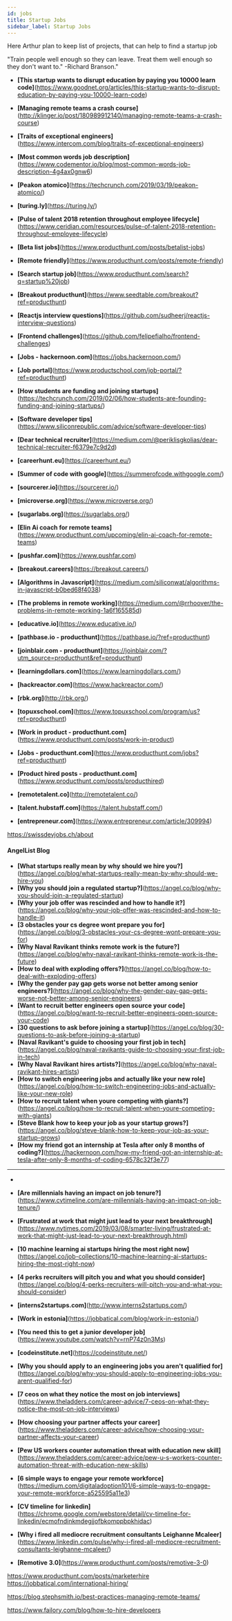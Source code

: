 ```yaml
---
id: jobs
title: Startup Jobs
sidebar_label: Startup Jobs
---
```


Here Arthur plan to keep list of projects, that can help to find a startup job

"Train people well enough so they can leave. Treat them well enough so they don't want to."   -Richard Branson."

- **[This startup wants to disrupt education by paying you 10000 learn code]**(https://www.goodnet.org/articles/this-startup-wants-to-disrupt-education-by-paying-you-10000-learn-code)
- **[Managing remote teams a crash course]**(http://klinger.io/post/180989912140/managing-remote-teams-a-crash-course)
- **[Traits of exceptional engineers]**(https://www.intercom.com/blog/traits-of-exceptional-engineers)
- **[Most common words job description]**(https://www.codementor.io/blog/most-common-words-job-description-4g4ax0gnw6)
- **[Peakon atomico]**(https://techcrunch.com/2019/03/19/peakon-atomico/)
- **[turing.ly]**(https://turing.ly/)
- **[Pulse of talent 2018 retention throughout employee lifecycle]**(https://www.ceridian.com/resources/pulse-of-talent-2018-retention-throughout-employee-lifecycle)





- **[Beta list jobs]**(https://www.producthunt.com/posts/betalist-jobs)
- **[Remote friendly]**(https://www.producthunt.com/posts/remote-friendly)
- **[Search startup job]**(https://www.producthunt.com/search?q=startup%20job)
- **[Breakout producthunt]**(https://www.seedtable.com/breakout?ref=producthunt)
- **[Reactjs interview questions]**(https://github.com/sudheerj/reactjs-interview-questions)
- **[Frontend challenges]**(https://github.com/felipefialho/frontend-challenges)
- **[Jobs - hackernoon.com]**(https://jobs.hackernoon.com/)
- **[Job portal]**(https://www.productschool.com/job-portal/?ref=producthunt)
- **[How students are funding and joining startups]**(https://techcrunch.com/2019/02/06/how-students-are-founding-funding-and-joining-startups/)
- **[Software developer tips]**(https://www.siliconrepublic.com/advice/software-developer-tips)
- **[Dear technical recruiter]**(https://medium.com/@periklisgkolias/dear-technical-recruiter-f6379e7c9d2d)

- **[careerhunt.eu]**(https://careerhunt.eu/)

- **[Summer of code with google]**(https://summerofcode.withgoogle.com/)





- **[sourcerer.io]**(https://sourcerer.io/)
- **[microverse.org]**(https://www.microverse.org/)
- **[sugarlabs.org]**(https://sugarlabs.org/)

- **[Elin Ai coach for remote teams]**(https://www.producthunt.com/upcoming/elin-ai-coach-for-remote-teams)

- **[pushfar.com]**(https://www.pushfar.com)
- **[breakout.careers]**(https://breakout.careers/)
- **[Algorithms in Javascript]**(https://medium.com/siliconwat/algorithms-in-javascript-b0bed68f4038)

- **[The problems in remote working]**(https://medium.com/@rrhoover/the-problems-in-remote-working-1a6f165585d)




- **[educative.io]**(https://www.educative.io/)
- **[pathbase.io - producthunt]**(https://pathbase.io/?ref=producthunt)
- **[joinblair.com - producthunt]**(https://joinblair.com/?utm_source=producthunt&ref=producthunt)
- **[learningdollars.com]**(https://www.learningdollars.com/)
- **[hackreactor.com]**(https://www.hackreactor.com/)
- **[rbk.org]**(http://rbk.org/)
- **[topuxschool.com]**(https://www.topuxschool.com/program/us?ref=producthunt)
- **[Work in product - producthunt.com]**(https://www.producthunt.com/posts/work-in-product)
- **[Jobs - producthunt.com]**(https://www.producthunt.com/jobs?ref=producthunt)
- **[Product hired posts - producthunt.com]**(https://www.producthunt.com/posts/producthired)
- **[remotetalent.co]**(http://remotetalent.co/)
- **[talent.hubstaff.com]**(https://talent.hubstaff.com/)
- **[entrepreneur.com]**(https://www.entrepreneur.com/article/309994)



https://swissdevjobs.ch/about





#### AngelList Blog

- **[What startups really mean by why should we hire you?]**(https://angel.co/blog/what-startups-really-mean-by-why-should-we-hire-you)
- **[Why you should join a regulated startup?]**(https://angel.co/blog/why-you-should-join-a-regulated-startup)
- **[Why your job offer was rescinded and how to handle it?]**(https://angel.co/blog/why-your-job-offer-was-rescinded-and-how-to-handle-it)
- **[3 obstacles your cs degree wont prepare you for]**(https://angel.co/blog/3-obstacles-your-cs-degree-wont-prepare-you-for)
- **[Why Naval Ravikant thinks remote work is the future?]**(https://angel.co/blog/why-naval-ravikant-thinks-remote-work-is-the-future)
- **[How to deal with exploding offers?]**(https://angel.co/blog/how-to-deal-with-exploding-offers)
- **[Why the gender pay gap gets worse not better among senior engineers?]**(https://angel.co/blog/why-the-gender-pay-gap-gets-worse-not-better-among-senior-engineers)
- **[Want to recruit better engineers open source your code]**(https://angel.co/blog/want-to-recruit-better-engineers-open-source-your-code)
- **[30 questions to ask before joining a startup]**(https://angel.co/blog/30-questions-to-ask-before-joining-a-startup)
- **[Naval Ravikant's guide to choosing your first job in tech]**(https://angel.co/blog/naval-ravikants-guide-to-choosing-your-first-job-in-tech)
- **[Why Naval Ravikant hires artists?]**(https://angel.co/blog/why-naval-ravikant-hires-artists)
- **[How to switch engineering jobs and actually like your new role]**(https://angel.co/blog/how-to-switch-engineering-jobs-and-actually-like-your-new-role)
- **[How to recruit talent when youre competing with giants?]**(https://angel.co/blog/how-to-recruit-talent-when-youre-competing-with-giants)
- **[Steve Blank how to keep your job as your startup grows?]**(https://angel.co/blog/steve-blank-how-to-keep-your-job-as-your-startup-grows)
- **[How my friend got an internship at Tesla after only 8 months of coding?]**(https://hackernoon.com/how-my-friend-got-an-internship-at-tesla-after-only-8-months-of-coding-6578c32f3e77)




---

-

<!-- add freebootcamp articles like how-i=got-job

find 200 different posts at LI and repost them inside one project.
make it embed or just clone with credits?
https://www.linkedin.com/search/results/content/?keywords=hiring%20interns&origin=SWITCH_SEARCH_VERTICAL
https://www.linkedin.com/feed/update/urn:li:activity:6514099565891710976 -->



- **[Are millennials having an impact on job tenure?]**(https://www.cvtimeline.com/are-millennials-having-an-impact-on-job-tenure/)


- **[Frustrated at work that might just lead to your next breakthrough]**(https://www.nytimes.com/2019/03/08/smarter-living/frustrated-at-work-that-might-just-lead-to-your-next-breakthrough.html)
- **[10 machine learning ai startups hiring the most right now]**(https://angel.co/job-collections/10-machine-learning-ai-startups-hiring-the-most-right-now)

- **[4 perks recruiters will pitch you and what you should consider]**(https://angel.co/blog/4-perks-recruiters-will-pitch-you-and-what-you-should-consider)



- **[interns2startups.com]**(http://www.interns2startups.com/)

- **[Work in estonia]**(https://jobbatical.com/blog/work-in-estonia/)




- **[You need this to get a junior developer job]**(https://www.youtube.com/watch?v=rnP74z0n3Ms)



- **[codeinstitute.net]**(https://codeinstitute.net/)




- **[Why you should apply to an engineering jobs you aren't qualified for]**(https://angel.co/blog/why-you-should-apply-to-engineering-jobs-you-arent-qualified-for)


- **[7 ceos on what they notice the most on job interviews]**(https://www.theladders.com/career-advice/7-ceos-on-what-they-notice-the-most-on-job-interviews)

- **[How choosing your partner affects your career]**(https://www.theladders.com/career-advice/how-choosing-your-partner-affects-your-career)

- **[Pew US workers counter automation threat with education new skill]**(https://www.theladders.com/career-advice/pew-u-s-workers-counter-automation-threat-with-education-new-skills)

- **[6 simple ways to engage your remote workforce]**(https://medium.com/digitaladoption101/6-simple-ways-to-engage-your-remote-workforce-a525595a11e3)

- **[CV timeline for linkedin]**(https://chrome.google.com/webstore/detail/cv-timeline-for-linkedin/ecmofndinkmdegjjofbkomppbpkhidac)

- **[Why i fired all mediocre recruitment consultants Leighanne Mcaleer]**(https://www.linkedin.com/pulse/why-i-fired-all-mediocre-recruitment-consultants-leighanne-mcaleer/)



- **[Remotive 3.0]**(https://www.producthunt.com/posts/remotive-3-0)


https://www.producthunt.com/posts/marketerhire
https://jobbatical.com/international-hiring/

https://blog.stephsmith.io/best-practices-managing-remote-teams/

https://www.failory.com/blog/how-to-hire-developers
